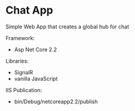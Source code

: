 # Chat App
Simple Web App that creates a global hub for chat

Framework:
  - Asp Net Core 2.2<br/>
  
Libraries:  
  - SignalR
  - vanilla JavaScript

IIS Publication:
  - bin/Debug/netcoreapp2.2/publish
